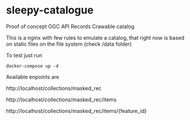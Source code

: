 # sleepy-catalogue

Proof of concept OGC API Records Crawable catalog

This is a nginx with few rules to emulate a catalog, that right now is based on static files on the file system (check /data folder)

To test just run

`docker-compose up -d`

Available enpoints are 

http://localhost/collections/masked_rec

http://localhost/collections/masked_rec/items

http://localhost/collections/masked_rec/items/{feature_id}






